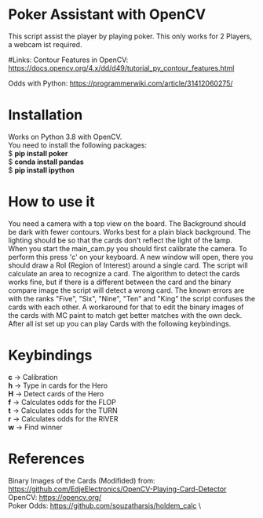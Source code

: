 # Poker Assistant with OpenCV
This script assist the player by playing poker. This only works for 2 Players, a webcam ist required. 


#Links:
Contour Features in OpenCV: https://docs.opencv.org/4.x/dd/d49/tutorial_py_contour_features.html

Odds with Python: https://programmerwiki.com/article/31412060275/
     
# Installation
Works on Python 3.8 with OpenCV.\
You need to install the following packages:\
$ **pip install poker**\
$ **conda install pandas**\
$ **pip install ipython** 

# How to use it
You need a camera with a top view on the board. The Background should be dark with fewer contours.
Works best for a plain black background. The lighting should be so that the cards don't reflect 
the light of the lamp. 
\
When you start the main_cam.py you should first calibrate the camera. To perform this press 'c' 
on your keyboard. A new window will open, there you should draw a RoI (Region of Interest) around 
a single card. The script will calculate an area to recognize a card. The algorithm to detect the
cards works fine, but if there is a different between the card and the binary compare image the 
script will detect a wrong card. The known errors are with the ranks "Five", "Six", "Nine",
"Ten" and "King" the script confuses the cards with each other. A workaround for that 
to edit the binary images of the cards with MC paint to match get better matches with the own deck.
After all ist set up you can play Cards with the following keybindings. 


# Keybindings 

**c** -> Calibration \
**h** -> Type in cards for the Hero \
**H** -> Detect cards of the Hero \
**f** -> Calculates odds for the FLOP \
**t** -> Calculates odds for the TURN \
**r** -> Calculates odds for the RIVER \
**w** -> Find winner

# References
Binary Images of the Cards (Modifided) from: https://github.com/EdjeElectronics/OpenCV-Playing-Card-Detector \
OpenCV: https://opencv.org/ \
Poker Odds: https://github.com/souzatharsis/holdem_calc \



